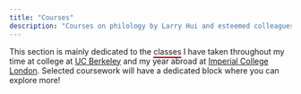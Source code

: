 ```yaml
---
title: "Courses"
description: "Courses on philology by Larry Hui and esteemed colleagues. For undergraduate and graduate students."
---
```


This section is mainly dedicated to the <span style="border-bottom: 2px solid maroon; padding-bottom: 1px;">classes</span> I have taken throughout my time at college at [UC Berkeley](https://www.berkeley.edu/) and my year abroad at [Imperial College London](https://www.imperial.ac.uk/). Selected coursework will have a dedicated block where you can explore more!